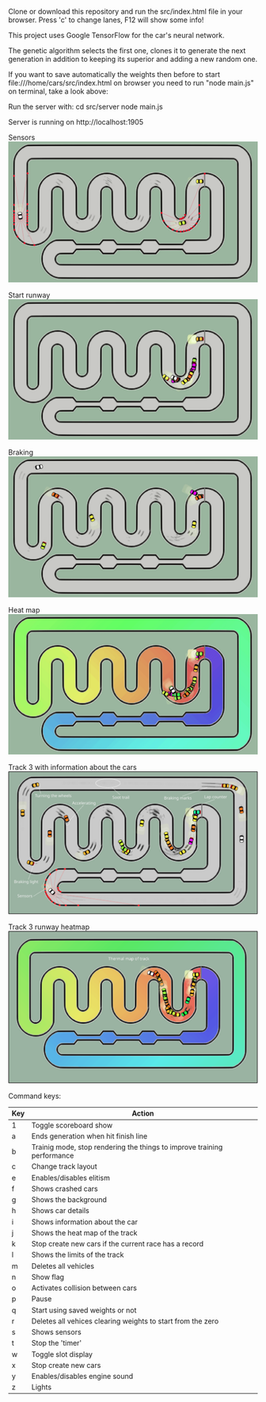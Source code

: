 Clone or download this repository and run the src/index.html file in your browser.
Press 'c' to change lanes, F12 will show some info!

This project uses Google TensorFlow for the car's neural network.

The genetic algorithm selects the first one, clones it to generate the next generation in addition to keeping its superior and adding a new random one.

If you want to save automatically the weights then before to start file:///home/cars/src/index.html on browser you need to run "node main.js" on terminal, take a look above:

Run the server with: 
cd src/server
node main.js

Server is running on http://localhost:1905

Sensors
![Alt Text](src/assets/p3-sensor.gif)

Start runway
![Alt Text](src/assets/p3-start.gif)

Braking
![Alt Text](src/assets/p3-braking.gif)

Heat map
![Alt Text](src/assets/p3-heatmap.gif)

Track 3 with information about the cars
![Alt text](src/assets/p3-infocar.png?raw=true "track print")

Track 3 runway heatmap
![Alt text](src/assets/p3-thermalmap.png?raw=true "track print")


Command keys:

Key | Action
----|-----------------
1   | Toggle scoreboard show
a   | Ends generation when hit finish line
b   | Trainig mode, stop rendering the things to improve training performance
c   | Change track layout
e   | Enables/disables elitism
f   | Shows crashed cars
g   | Shows the background
h   | Shows car details
i   | Shows information about the car
j   | Shows the heat map of the track
k   | Stop create new cars if the current race has a record
l   | Shows the limits of the track
m   | Deletes all vehicles
n   | Show flag
o   | Activates collision between cars
p   | Pause
q   | Start using saved weights or not
r   | Deletes all vehices clearing weights to start from the zero
s   | Shows sensors
t   | Stop the 'timer'
w   | Toggle slot display
x   | Stop create new cars
y   | Enables/disables engine sound
z   | Lights